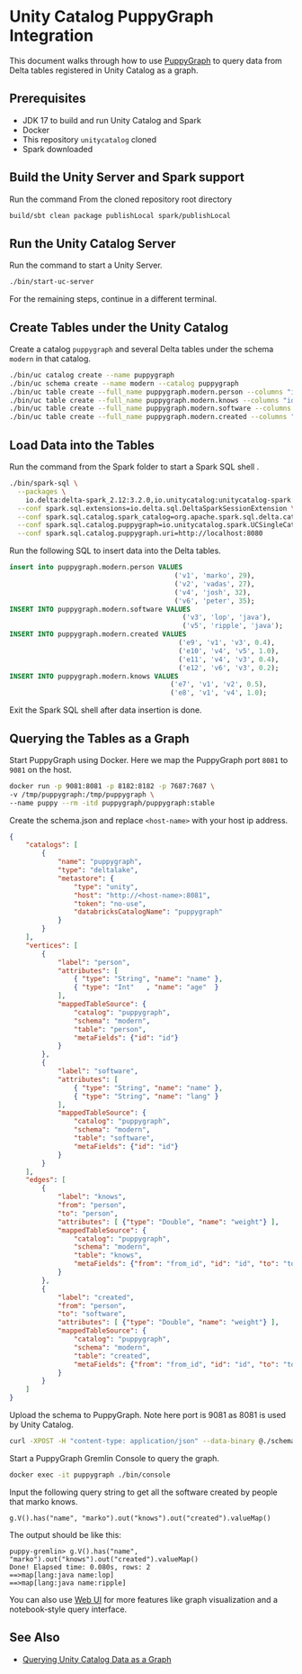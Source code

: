 # Unity Catalog PuppyGraph Integration

This document walks through how to use [PuppyGraph](https://www.puppygraph.com) to query data from Delta tables registered in Unity Catalog as a graph.

## Prerequisites

- JDK 17 to build and run Unity Catalog and Spark
- Docker
- This repository `unitycatalog` cloned
- Spark downloaded

## Build the Unity Server and Spark support

Run the command From the cloned repository root directory

```sh
build/sbt clean package publishLocal spark/publishLocal
```

## Run the Unity Catalog Server

Run the command to start a Unity Server.

```sh
./bin/start-uc-server
```

For the remaining steps, continue in a different terminal.

## Create Tables under the Unity Catalog

Create a catalog `puppygraph` and several Delta tables under the schema `modern` in that catalog.

```sh
./bin/uc catalog create --name puppygraph
./bin/uc schema create --name modern --catalog puppygraph
./bin/uc table create --full_name puppygraph.modern.person --columns "id STRING, name STRING, age INT" --storage_location /tmp/puppygraph/person/ --format DELTA
./bin/uc table create --full_name puppygraph.modern.knows --columns "id STRING, from_id STRING, to_id STRING, weight DOUBLE" --storage_location /tmp/puppygraph/knowns/ --format DELTA
./bin/uc table create --full_name puppygraph.modern.software --columns "id STRING, name STRING, lang STRING" --storage_location /tmp/puppygraph/software/ --format DELTA
./bin/uc table create --full_name puppygraph.modern.created --columns "id STRING, from_id STRING, to_id STRING, weight DOUBLE" --storage_location /tmp/puppygraph/created/ --format DELTA
```

## Load Data into the Tables

Run the command from the Spark folder to start a Spark SQL shell .

```sh
./bin/spark-sql \
  --packages \
    io.delta:delta-spark_2.12:3.2.0,io.unitycatalog:unitycatalog-spark:0.2.0-SNAPSHOT \
  --conf spark.sql.extensions=io.delta.sql.DeltaSparkSessionExtension \
  --conf spark.sql.catalog.spark_catalog=org.apache.spark.sql.delta.catalog.DeltaCatalog \
  --conf spark.sql.catalog.puppygraph=io.unitycatalog.spark.UCSingleCatalog \
  --conf spark.sql.catalog.puppygraph.uri=http://localhost:8080
```

Run the following SQL to insert data into the Delta tables.

```sql
insert into puppygraph.modern.person VALUES
                                         ('v1', 'marko', 29),
                                         ('v2', 'vadas', 27),
                                         ('v4', 'josh', 32),
                                         ('v6', 'peter', 35);
INSERT INTO puppygraph.modern.software VALUES
                                           ('v3', 'lop', 'java'),
                                           ('v5', 'ripple', 'java');
INSERT INTO puppygraph.modern.created VALUES
                                          ('e9', 'v1', 'v3', 0.4),
                                          ('e10', 'v4', 'v5', 1.0),
                                          ('e11', 'v4', 'v3', 0.4),
                                          ('e12', 'v6', 'v3', 0.2);
INSERT INTO puppygraph.modern.knows VALUES
                                        ('e7', 'v1', 'v2', 0.5),
                                        ('e8', 'v1', 'v4', 1.0);
```

Exit the Spark SQL shell after data insertion is done.

## Querying the Tables as a Graph

Start PuppyGraph using Docker. Here we map the PuppyGraph port `8081` to `9081` on the host.

```sh
docker run -p 9081:8081 -p 8182:8182 -p 7687:7687 \
-v /tmp/puppygraph:/tmp/puppygraph \
--name puppy --rm -itd puppygraph/puppygraph:stable
```

Create the schema.json and replace `<host-name>` with your host ip address.

```schema.json
{
    "catalogs": [
        {
            "name": "puppygraph", 
            "type": "deltalake", 
            "metastore": {
                "type": "unity", 
                "host": "http://<host-name>:8081", 
                "token": "no-use", 
                "databricksCatalogName": "puppygraph"
            }
        }
    ], 
    "vertices": [
        {
            "label": "person", 
            "attributes": [
                { "type": "String", "name": "name" }, 
                { "type": "Int"   , "name": "age"  }
            ], 
            "mappedTableSource": {
                "catalog": "puppygraph", 
                "schema": "modern", 
                "table": "person", 
                "metaFields": {"id": "id"}
            }
        }, 
        {
            "label": "software", 
            "attributes": [
                { "type": "String", "name": "name" }, 
                { "type": "String", "name": "lang" }
            ], 
            "mappedTableSource": {
                "catalog": "puppygraph", 
                "schema": "modern", 
                "table": "software", 
                "metaFields": {"id": "id"}
            }
        }
    ], 
    "edges": [
        {
            "label": "knows",
            "from": "person", 
            "to": "person", 
            "attributes": [ {"type": "Double", "name": "weight"} ], 
            "mappedTableSource": {
                "catalog": "puppygraph", 
                "schema": "modern", 
                "table": "knows",
                "metaFields": {"from": "from_id", "id": "id", "to": "to_id"}
            }
        }, 
        {
            "label": "created", 
            "from": "person", 
            "to": "software", 
            "attributes": [ {"type": "Double", "name": "weight"} ], 
            "mappedTableSource": {
                "catalog": "puppygraph", 
                "schema": "modern", 
                "table": "created", 
                "metaFields": {"from": "from_id", "id": "id", "to": "to_id"}
            }
        }
    ]
}
```

Upload the schema to PuppyGraph. Note here port is 9081 as 8081 is used by Unity Catalog.

```sh
curl -XPOST -H "content-type: application/json" --data-binary @./schema.json --user "puppygraph:puppygraph123" localhost:9081/schema
```

Start a PuppyGraph Gremlin Console to query the graph.

```sh
docker exec -it puppygraph ./bin/console
```

Input the following query string to get all the software created by people that marko knows.

```text
g.V().has("name", "marko").out("knows").out("created").valueMap()
```

The output should be like this:

```text
puppy-gremlin> g.V().has("name", "marko").out("knows").out("created").valueMap()
Done! Elapsed time: 0.080s, rows: 2
==>map[lang:java name:lop]
==>map[lang:java name:ripple]
```

You can also use [Web UI](https://docs.puppygraph.com/user-interface/puppygraph-web-ui) for more features like graph visualization and a notebook-style query interface.

## See Also

- [Querying Unity Catalog Data as a Graph](https://docs.puppygraph.com/getting-started/querying-unity-catalog-data-as-a-graph)
